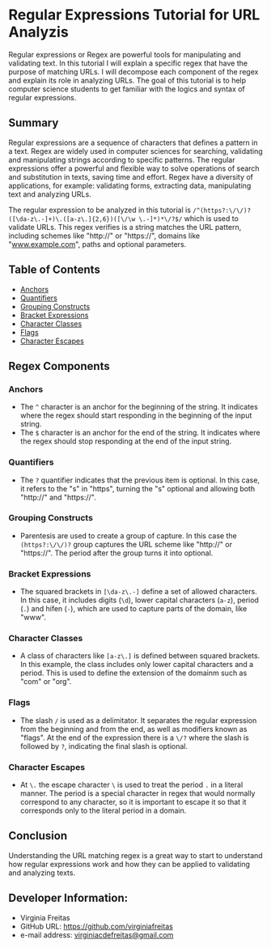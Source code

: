 # Regular Expressions Tutorial for URL Analyzis

Regular expressions or Regex are powerful tools for manipulating and validating text. In this tutorial I will explain a specific regex that have the purpose of matching URLs. I will decompose each component of the regex and explain its role in analyzing URLs. The goal of this tutorial is to help computer science students to get familiar with the logics and syntax of regular expressions.

## Summary

Regular expressions are a sequence of characters that defines a pattern in a text. Regex are widely used in computer sciences for searching, validating and manipulating strings according to specific patterns. The regular expressions offer a powerful and flexible way to solve operations of search and substitution in texts, saving time and effort. Regex have a diversity of applications, for example: validating forms, extracting data, manipulating text and analyzing URLs.

The regular expression to be analyzed in this tutorial is `/^(https?:\/\/)?([\da-z\.-]+)\.([a-z\.]{2,6})([\/\w \.-]*)*\/?$/` which is used to validate URLs. This regex verifies is a string matches the URL pattern, including schemes like "http://" or "https://", domains like "www.example.com", paths and optional parameters.

## Table of Contents

- [Anchors](#anchors)
- [Quantifiers](#quantifiers)
- [Grouping Constructs](#grouping-constructs)
- [Bracket Expressions](#bracket-expressions)
- [Character Classes](#character-classes)
- [Flags](#flags)
- [Character Escapes](#character-escapes)

## Regex Components

### Anchors

 - The `^` character is an anchor for the beginning of the string. It indicates where the regex should start responding in the beginning of the input string.
 - The `$` character is an anchor for the end of the string. It indicates where the regex should stop responding at the end of the input string. 

### Quantifiers

 - The `?` quantifier indicates that the previous item is optional. In this case, it refers to the "s" in "https", turning the "s" optional and allowing both "http://" and "https://".

### Grouping Constructs

 - Parentesis are used to create a group of capture. In this case the `(https?:\/\/)?` group captures the URL scheme like "http://" or "https://". The period after the group turns it into optional.

### Bracket Expressions

 - The squared brackets in `[\da-z\.-]` define a set of allowed characters. In this case, it includes digits (`\d`), lower capital characters (`a-z`), period (`.`) and hifen (`-`), which are used to capture parts of the domain, like "www".

### Character Classes

 - A class of characters like `[a-z\.]` is defined between squared brackets. In this example, the class includes only lower capital characters and a period. This is used to define the extension of the domainm such as "com" or "org".

### Flags

 - The slash `/` is used as a delimitator. It separates the regular expression from the beginning and from the end, as well as modifiers known as "flags". At the end of the expression there is a `\/?` where the slash is followed by `?`, indicating the final slash is optional.

### Character Escapes

 - At `\.` the escape character `\` is used to treat the period `.` in a literal manner. The period is a special character in regex that would normally correspond to any character, so it is important to escape it so that it corresponds only to the literal period in a domain.

## Conclusion

Understanding the URL matching regex is a great way to start to understand how regular expressions work and how they can be applied to validating and analyzing texts.

## Developer Information:
  - Virginia Freitas
  - GitHub URL: https://github.com/virginiafreitas
  - e-mail address: virginiacdefreitas@gmail.com